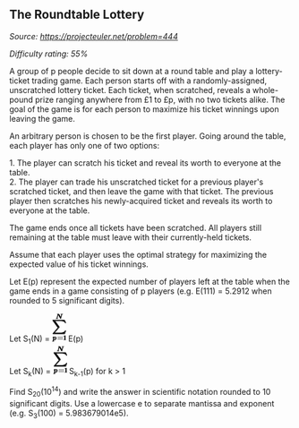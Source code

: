 The Roundtable Lottery
----------------------

*Source: https://projecteuler.net/problem=444*


*Difficulty rating: 55%*

A group of p people decide to sit down at a round table and play a
lottery-ticket trading game. Each person starts off with a
randomly-assigned, unscratched lottery ticket. Each ticket, when
scratched, reveals a whole-pound prize ranging anywhere from £1 to £p,
with no two tickets alike. The goal of the game is for each person to
maximize his ticket winnings upon leaving the game.

An arbitrary person is chosen to be the first player. Going around the
table, each player has only one of two options:

1\. The player can scratch his ticket and reveal its worth to everyone at
the table.\
 2. The player can trade his unscratched ticket for a previous player's
scratched ticket, and then leave the game with that ticket. The previous
player then scratches his newly-acquired ticket and reveals its worth to
everyone at the table.

The game ends once all tickets have been scratched. All players still
remaining at the table must leave with their currently-held tickets.

Assume that each player uses the optimal strategy for maximizing the
expected value of his ticket winnings.

Let E(p) represent the expected number of players left at the table when
the game ends in a game consisting of p players (e.g. E(111) = 5.2912
when rounded to 5 significant digits).

Let S<sub>1</sub>(N) = ![p444\_sum.png](img/p444_sum.png) E(p)\
 Let S<sub>k</sub>(N) = ![p444\_sum.png](img/p444_sum.png) S<sub>k-1</sub>(p)
for k \> 1

Find S<sub>20</sub>(10<sup>14</sup>) and write the answer in scientific notation rounded
to 10 significant digits. Use a lowercase e to separate mantissa and
exponent (e.g. S<sub>3</sub>(100) = 5.983679014e5).
